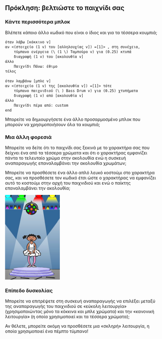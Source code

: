 ## Πρόκληση: βελτιώστε το παιχνίδι σας

### Κάντε περισσότερα μπλοκ

Βλέπετε κάποιο άλλο κωδικό που είναι ο ίδιος και για τα τέσσερα κουμπιά;

```blocks3
όταν λάβω [κόκκινο v]
αν <(στοιχείο (1 v) του [αλληλουχίας v]) =[1]> , στη συνέχεια,
    τύμπανο ενέργεια (\ (1 \) Ταμπούρο v) για (0.25) κτυπά
    διαγραφή (1 v) του [ακολουθία v]
άλλο
    Παιχνίδι Πάνω: έθιμο
τέλος

όταν λαμβάνω [μπλε v]
αν <(στοιχείο (1 v) της [ακολουθία v]) =[1]> τότε
    τύμπανο παιχνιδιού (\ ) Bass Drum v) για (0.25) χτυπήματα
    διαγραφή (1 v) από [ακολουθία v]
άλλο
    Παιχνίδι πέρα από: custom
end
```

Μπορείτε να δημιουργήσετε ένα άλλο προσαρμοσμένο μπλοκ που μπορούν να χρησιμοποιήσουν όλα τα κουμπιά;

### Μια άλλη φορεσιά

Μπορείτε να δείτε ότι το παιχνίδι σας ξεκινά με το χαρακτήρα σας που δείχνει ένα από τα τέσσερα χρώματα και ότι ο χαρακτήρας εμφανίζει πάντα το τελευταίο χρώμα στην ακολουθία ενώ η συσκευή αναπαραγωγής επαναλαμβάνει την ακολουθία χρωμάτων;

Μπορείτε να προσθέσετε ένα άλλο απλό λευκό κοστούμι στο χαρακτήρα σας, και να προσθέσετε τον κωδικό έτσι ώστε ο χαρακτήρας να εμφανίζει αυτό το κοστούμι στην αρχή του παιχνιδιού και ενώ ο παίκτης επαναλαμβάνει την ακολουθία;

![screenshot](images/colour-white.png)

### Επίπεδο δυσκολίας

Μπορείτε να επιτρέψετε στη συσκευή αναπαραγωγής να επιλέξει μεταξύ της αναπαραγωγής του παιχνιδιού σε «εύκολη λειτουργία» (χρησιμοποιώντας μόνο τα κόκκινα και μπλε χρώματα) και την «κανονική λειτουργία» (η οποία χρησιμοποιεί και τα τέσσερα χρώματα);

Αν θέλετε, μπορείτε ακόμη να προσθέσετε μια «σκληρή» λειτουργία, η οποία χρησιμοποιεί ένα πέμπτο τύμπανο!